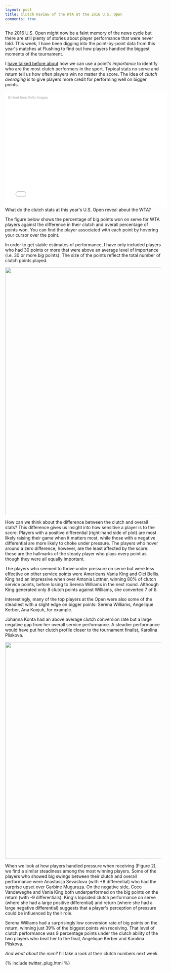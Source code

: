 ```yaml
---
layout: post
title: Clutch Review of the WTA at the 2016 U.S. Open
comments: true
---
```


The 2016 U.S. Open might now be a faint memory of the news cycle but there are still plenty of stories about player performance that were never told. This week, I have been digging into the point-by-point data from this year's matches at Flushing to find out how players handled the biggest moments of the tournament. 

I [have talked before about](http://on-the-t.com/2016/08/29/US-Open-Mens-First-Round-Preview/) how we can use a point's _importance_ to identify who are the most clutch performers in the sport. Typical stats no serve and return tell us how often players win no matter the score. The idea of _clutch averaging_ is to give players more credit for performing well on bigger points. 

<div class="getty embed image" style="background-color:#fff;display:inline-block;font-family:'Helvetica Neue',Helvetica,Arial,sans-serif;color:#a7a7a7;font-size:11px;width:100%;max-width:594px;float:left;padding:2%;"><div style="padding:0;margin:0;text-align:left;"><a href="http://www.gettyimages.com/detail/600664130" target="_blank" style="color:#a7a7a7;text-decoration:none;font-weight:normal !important;border:none;display:inline-block;">Embed from Getty Images</a></div><div style="overflow:hidden;position:relative;height:0;padding:66.666667% 0 0 0;width:100%;"><iframe src="//embed.gettyimages.com/embed/600664130?et=NjlledotQyVOo5gCgyAYlg&viewMoreLink=off&sig=jCuJ4egfELgRYwbGbUYm9_7KHva3zdUuWKmHwuJYtzg=&caption=true" width="594" height="396" scrolling="no" frameborder="0" style="display:inline-block;position:absolute;top:0;left:0;width:100%;height:100%;margin:0;"></iframe></div><p style="margin:0;"></p></div>

What do the clutch stats at this year's U.S. Open reveal about the WTA?

The figure below shows the percentage of big points won on serve for WTA players against the difference in their clutch and overall percentage of points won. You can find the player associated with each point by hovering your cursor over the point.

In order to get stable estimates of performance, I have only included players who had 30 points or more that were above an average level of importance (i.e. 30 or more _big_ points). The size of the points reflect the total number of clutch points played. 


<div>
    <a href="https://plot.ly/~on-the-t/950/" target="_blank" title="" style="display: block; text-align: center;"><img src="https://plot.ly/~on-the-t/950.png" alt="" style="max-width: 100%;width: 800px;"  width="800" onerror="this.onerror=null;this.src='https://plot.ly/404.png';" /></a>
    <script data-plotly="on-the-t:950"  src="https://plot.ly/embed.js" async></script>
</div>


How can we think about the difference between the clutch and overall stats? This difference gives us insight into how sensitive a player is to the score. Players with a positive differential (right-hand side of plot) are most likely raising their game when it matters most, while those with a negative differential are more likely to choke under pressure. The players who hover around a zero difference, however, are the least affected by the score: these are the hallmarks of the steady player who plays every point as though they were all equally important. 

The players who seemed to thrive under pressure on serve but were less effective on other service points were Americans Vania King and Cici Bellis. King had an impressive when over Antonia Lottner, winning 80% of clutch service points, before losing to Serena Williams in the next round. Although King generated only 8 clutch points against Williams, she converted 7 of 8.

Interestingly, many of the top players at the Open were also some of the steadiest with a slight edge on bigger points: Serena Williams, Angelique Kerber, Ana Konjuh, for example.

Johanna Konta had an above average clutch conversion rate but a large negative gap from her overall service performance. A steadier performance would have put her clutch profile closer to the tournament finalist, Karolina Pliskova.


<div>
    <a href="https://plot.ly/~on-the-t/952/" target="_blank" title="" style="display: block; text-align: center;"><img src="https://plot.ly/~on-the-t/952.png" alt="" style="max-width: 100%;width: 700px;"  width="700" onerror="this.onerror=null;this.src='https://plot.ly/404.png';" /></a>
    <script data-plotly="on-the-t:952"  src="https://plot.ly/embed.js" async></script>
</div>

When we look at how players handled pressure when receiving (Figure 2), we find a similar steadiness among the most winning players. Some of the players who showed big swings between their clutch and overall performance were Anastasija Sevastova (with +8 differential) who had the surprise upset over Garbine Muguruza. On the negative side, Coco Vandeweghe and Vania King both underperformed on the big points on the return (with -9 differentials). King's lopsided clutch performance on serve (where she had a large positive differential) and return (where she had a large negative differential) suggests that a player's perception of pressure could be influenced by their role.

Serena Williams had a surprisingly low conversion rate of big points on the return, winning just 39% of the biggest points win receiving. That level of clutch performance was 9 percentage points under the clutch ability of the two players who beat her to the final, Angelique Kerber and Karolina Pliskova. 

_And what about the men?_ I'll take a look at their clutch numbers next week. 

{% include twitter_plug.html %}
